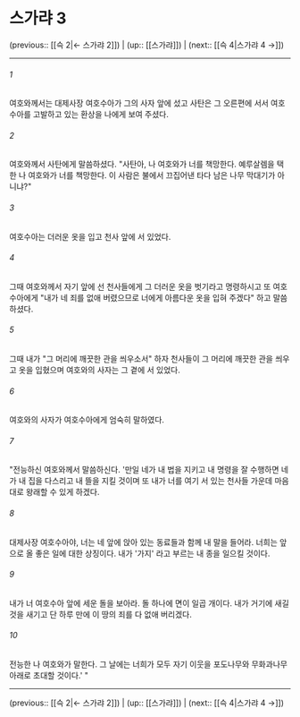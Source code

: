 # 스가랴 3

(previous:: [[슥 2|← 스가랴 2]]) | (up:: [[스가랴]]) | (next:: [[슥 4|스가랴 4 →]])

***




###### 1 

여호와께서는 대제사장 여호수아가 그의 사자 앞에 섰고 사탄은 그 오른편에 서서 여호수아를 고발하고 있는 환상을 나에게 보여 주셨다. 



###### 2 

여호와께서 사탄에게 말씀하셨다. "사탄아, 나 여호와가 너를 책망한다. 예루살렘을 택한 나 여호와가 너를 책망한다. 이 사람은 불에서 끄집어낸 타다 남은 나무 막대기가 아니냐?" 



###### 3 

여호수아는 더러운 옷을 입고 천사 앞에 서 있었다. 



###### 4 

그때 여호와께서 자기 앞에 선 천사들에게 그 더러운 옷을 벗기라고 명령하시고 또 여호수아에게 "내가 네 죄를 없애 버렸으므로 너에게 아름다운 옷을 입혀 주겠다" 하고 말씀하셨다. 



###### 5 

그때 내가 "그 머리에 깨끗한 관을 씌우소서" 하자 천사들이 그 머리에 깨끗한 관을 씌우고 옷을 입혔으며 여호와의 사자는 그 곁에 서 있었다. 



###### 6 

여호와의 사자가 여호수아에게 엄숙히 말하였다. 



###### 7 

"전능하신 여호와께서 말씀하신다. '만일 네가 내 법을 지키고 내 명령을 잘 수행하면 네가 내 집을 다스리고 내 뜰을 지킬 것이며 또 내가 너를 여기 서 있는 천사들 가운데 마음대로 왕래할 수 있게 하겠다. 



###### 8 

대제사장 여호수아야, 너는 네 앞에 앉아 있는 동료들과 함께 내 말을 들어라. 너희는 앞으로 올 좋은 일에 대한 상징이다. 내가 '가지' 라고 부르는 내 종을 일으킬 것이다. 



###### 9 

내가 너 여호수아 앞에 세운 돌을 보아라. 돌 하나에 면이 일곱 개이다. 내가 거기에 새길 것을 새기고 단 하루 만에 이 땅의 죄를 다 없애 버리겠다. 



###### 10 

전능한 나 여호와가 말한다. 그 날에는 너희가 모두 자기 이웃을 포도나무와 무화과나무 아래로 초대할 것이다.' "

***

(previous:: [[슥 2|← 스가랴 2]]) | (up:: [[스가랴]]) | (next:: [[슥 4|스가랴 4 →]])
